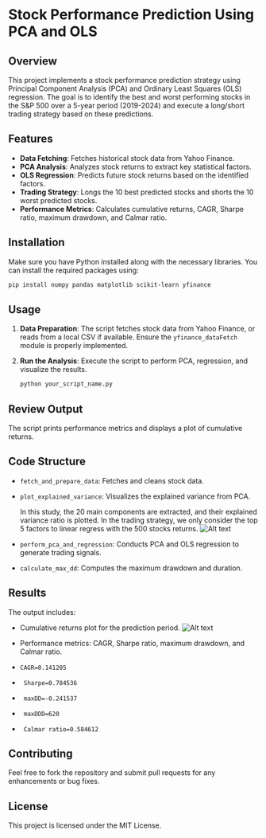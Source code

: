 # Stock Performance Prediction Using PCA and OLS

## Overview

This project implements a stock performance prediction strategy using Principal Component Analysis (PCA) and Ordinary Least Squares (OLS) regression. The goal is to identify the best and worst performing stocks in the S&P 500 over a 5-year period (2019-2024) and execute a long/short trading strategy based on these predictions.

## Features

- **Data Fetching**: Fetches historical stock data from Yahoo Finance.
- **PCA Analysis**: Analyzes stock returns to extract key statistical factors.
- **OLS Regression**: Predicts future stock returns based on the identified factors.
- **Trading Strategy**: Longs the 10 best predicted stocks and shorts the 10 worst predicted stocks.
- **Performance Metrics**: Calculates cumulative returns, CAGR, Sharpe ratio, maximum drawdown, and Calmar ratio.

## Installation

Make sure you have Python installed along with the necessary libraries. You can install the required packages using:

```bash
pip install numpy pandas matplotlib scikit-learn yfinance 
```

## Usage

1. **Data Preparation**: The script fetches stock data from Yahoo Finance, or reads from a local CSV if available. Ensure the `yfinance_dataFetch` module is properly implemented.

2. **Run the Analysis**: Execute the script to perform PCA, regression, and visualize the results.

   ```bash
   python your_script_name.py

## Review Output

The script prints performance metrics and displays a plot of cumulative returns.

## Code Structure

- `fetch_and_prepare_data`: Fetches and cleans stock data.
- `plot_explained_variance`: Visualizes the explained variance from PCA.
  
  In this study, the 20 main components are extracted, and their explained variance ratio is plotted. In the trading strategy, we only consider the top 5 factors to linear regress with the 500 stocks returns.
  ![Alt text](explainedVariance.png)

- `perform_pca_and_regression`: Conducts PCA and OLS regression to generate trading signals.
- `calculate_max_dd`: Computes the maximum drawdown and duration.

## Results

The output includes:

- Cumulative returns plot for the prediction period.
![Alt text](2020_2024_10BestPCA.png)

  
- Performance metrics: CAGR, Sharpe ratio, maximum drawdown, and Calmar ratio.
- `CAGR=0.141205`
- ` Sharpe=0.784536`
- ` maxDD=-0.241537`
- ` maxDDD=620`
- ` Calmar ratio=0.584612`
 

## Contributing

Feel free to fork the repository and submit pull requests for any enhancements or bug fixes.

## License

This project is licensed under the MIT License.
